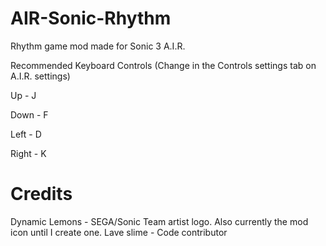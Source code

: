 # AIR-Sonic-Rhythm
Rhythm game mod made for Sonic 3 A.I.R.

Recommended Keyboard Controls (Change in the Controls settings tab on A.I.R. settings)

Up - J
		
Down - F
		
Left - D
		
Right - K

# Credits
Dynamic Lemons - SEGA/Sonic Team artist logo. Also currently the mod icon until I create one.
Lave slime - Code contributor
